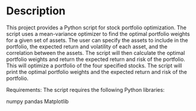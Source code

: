 # Description
This project provides a Python script for stock portfolio optimization. The script uses a mean-variance optimizer to find the optimal portfolio weights for a given set of assets. The user can specify the assets to include in the portfolio, the expected return and volatility of each asset, and the correlation between the assets. The script will then calculate the optimal portfolio weights and return the expected return and risk of the portfolio.
This will optimize a portfolio of the four specified stocks. The script will print the optimal portfolio weights and the expected return and risk of the portfolio.

Requirements:
The script requires the following Python libraries:

numpy
pandas
Matplotlib

